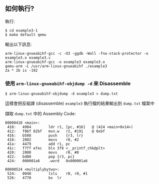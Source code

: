 ## 如何執行?
執行:
```
$ cd example3-1
$ make default qemu
```

輸出以下訊息:
```
arm-linux-gnueabihf-gcc -c -O3 -ggdb -Wall -fno-stack-protector -o example3.o example3.c
arm-linux-gnueabihf-gcc -o example3 example3.o
qemu-arm -L /usr/arm-linux-gnueabihf ./example3
2a * 2b is -192
```

### 使用 `arm-linux-gnueabihf-objdump -d` 來 Disassemble
```
$ arm-linux-gnueabihf-objdump -d example3 > dump.txt
```
這樣會把反組譯 (disassemble) `example3` 執行檔的結果輸出到 `dump.txt` 檔案中

擷取 `dump.txt` 中的 Assembly Code:
```arm
00000410 <main>:
 410:	4904      	ldr	r1, [pc, #16]	@ (424 <main+0x14>)
 412:	f06f 02bf 	mvn.w	r2, #191	@ 0xbf
 416:	b508      	push	{r3, lr}
 418:	2002      	movs	r0, #2
 41a:	4479      	add	r1, pc
 41c:	f7ff efec 	blx	3f8 <__printf_chk@plt>
 420:	2000      	movs	r0, #0
 422:	bd08      	pop	{r3, pc}
 424:	000001a6 	.word	0x000001a6

00000524 <multiplybytwo>:
 524:	0040      	lsls	r0, r0, #1
 526:	4770      	bx	lr
```